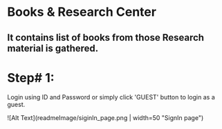 # Books & Research Center
It contains list of books from those Research material is gathered.
-------------------------------------------------------------------

# Step# 1:
Login using ID and Password or simply click 'GUEST' button to login
as a guest.

![Alt Text](readmeImage/siginIn_page.png | width=50 "SignIn page")

